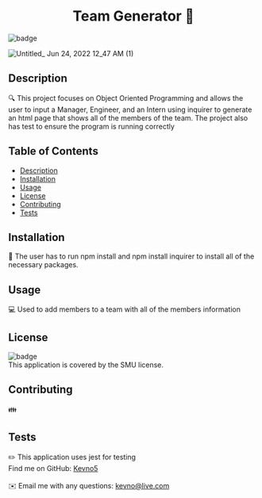 <h1 align="center">Team Generator 👋</h1>

![badge](https://img.shields.io/badge/license-SMU-red)<br />

![Untitled_ Jun 24, 2022 12_47 AM (1)](https://user-images.githubusercontent.com/98129363/175474303-32eccaf0-56e2-4767-a6f6-23610461a123.gif)

## Description
🔍 This project focuses on Object Oriented Programming and allows the user to input a Manager, Engineer, and an Intern using inquirer to generate an html page that shows all of the members of the team. The project also has test to ensure the program is running correctly
## Table of Contents
- [Description](#description)
- [Installation](#installation)
- [Usage](#usage)
- [License](#license)
- [Contributing](#contributing)
- [Tests](#tests)

## Installation
💾 The user has to run npm install and npm install inquirer to install all of the necessary packages.
## Usage
💻 Used to add members to a team with all of the members information
## License
![badge](https://img.shields.io/badge/license-SMU-red)
<br />
This application is covered by the SMU license. 
## Contributing
👪 
## Tests
✏️ This application uses jest for testing
<br />
Find me on GitHub: [Kevno5](https://github.com/Kevno5)<br />
<br />
✉️ Email me with any questions: kevno@live.com<br /><br />

  
